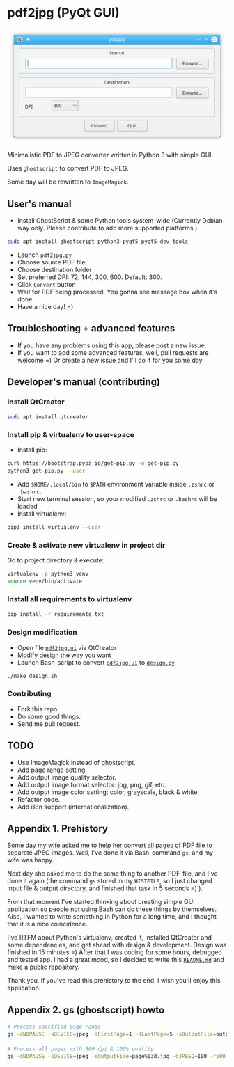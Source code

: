 # pdf2jpg (PyQt GUI)

![pdf2jpg screenshot 1](docs/images/screenshot1.png)

Minimalistic PDF to JPEG converter written in Python 3 with simple GUI.

Uses `ghostscript` to convert PDF to JPEG. 

Some day will be rewritten to `ImageMagick`.

## User's manual
* Install GhostScript & some Python tools system-wide 
(Currently Debian-way only. Please contribute to add more supported platforms.)
```bash
sudo apt install ghostscript python3-pyqt5 pyqt5-dev-tools
```
* Launch `pdf2jpg.py`
* Choose source PDF file
* Choose destination folder
* Set preferred DPI: 72, 144, 300, 600. Default: 300.
* Click `Convert` button
* Wait for PDF being processed. You gonna see message box when it's done.
* Have a nice day! =)

## Troubleshooting + advanced features
* If you have any problems using this app, please post a new issue.
* If you want to add some advanced features, well, pull requests are welcome =) 
Or create a new issue and I'll do it for you some day. 

## Developer's manual (contributing)
### Install QtCreator
```bash
sudo apt install qtcreator
```

### Install pip & virtualenv to user-space
* Install pip:
```bash
curl https://bootstrap.pypa.io/get-pip.py -o get-pip.py
python3 get-pip.py --user
```
* Add `$HOME/.local/bin` to `$PATH` environment variable inside `.zshrc` or `.bashrc`.
* Start new terminal session, so your modified `.zshrc` or `.bashrc` will be loaded
* Install virtualenv:
```bash
pip3 install virtualenv --user
```

### Create & activate new virtualenv in project dir
Go to project directory & execute:
```bash
virtualenv -p python3 venv
source venv/bin/activate
```

### Install all requirements to virtualenv
```bash
pip install -r requirements.txt
```

### Design modification
* Open file [`pdf2jpg.ui`](pdf2jpg.ui) via QtCreator
* Modify design the way you want
* Launch Bash-script to convert [`pdf2jpg.ui`](pdf2jpg.ui) to [`design.py`](design.py)
```bash
./make_design.sh
```

### Contributing
* Fork this repo.
* Do some good things.
* Send me pull request.

## TODO
* Use ImageMagick instead of ghostscript.
* Add page range setting.
* Add output image quality selector.
* Add output image format selector: jpg, png, gif, etc.
* Add output image color setting: color, grayscale, black & white. 
* Refactor code.
* Add i18n support (internationalization).

## Appendix 1. Prehistory
Some day my wife asked me to help her convert all pages of PDF file to separate JPEG images.
Well, I've done it via Bash-command `gs`, and my wife was happy.

Next day she asked me to do the same thing to another PDF-file, and I've done it again 
(the command `gs` stored in my `HISTFILE`, so I just changed input file & output directory, 
and finished that task in 5 seconds =) ).

From that moment I've started thinking about creating simple GUI application 
so people not using Bash can do these things by themselves. 
Also, I wanted to write something in Python for a long time, and I thought that 
it is a nice coincidence. 

I've RTFM about Python's virtualenv, created it, installed QtCreator and some dependencies, 
and get ahead with design & development. Design was finished in 15 minutes =)
After that I was coding for some hours, debugged and tested app. 
I had a great mood, so I decided to write this [`README.md`](README.md) and make a public repository.

Thank you, if you've read this prehistory to the end. I wish you'll enjoy this application.

## Appendix 2. gs (ghostscript) howto
```bash
# Process specified page range
gs -dNOPAUSE -sDEVICE=jpeg -dFirstPage=1 -dLastPage=5 -sOutputFile=output%d.jpg -dJPEGQ=100 -r500 -q intput.pdf -c quit

# Process all pages with 500 dpi & 100% quality
gs -dNOPAUSE -sDEVICE=jpeg -sOutputFile=page%03d.jpg -dJPEGQ=100 -r500 -q intput.pdf -c quit
```

